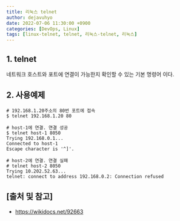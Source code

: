 ```yaml
---
title: 리눅스 telnet
author: dejavuhyo
date: 2022-07-06 11:30:00 +0900
categories: [DevOps, Linux]
tags: [linux-telnet, telnet, 리눅스-telnet, 리눅스]
---
```


## 1. telnet
네트워크 호스트와 포트에 연결이 가능한지 확인할 수 있는 기본 명령어 이다.

## 2. 사용예제

```shell
# 192.168.1.20주소의 80번 포트에 접속
$ telnet 192.168.1.20 80

# host-1에 연결. 연결 성공
$ telnet host-1 8050
Trying 192.168.0.1...
Connected to host-1
Escape character is '^]'.

# host-2에 연결. 연결 실패
# telnet host-2 8050
Trying 10.202.52.63...
telnet: connect to address 192.168.0.2: Connection refused
```

## [출처 및 참고]
* <https://wikidocs.net/92663>
